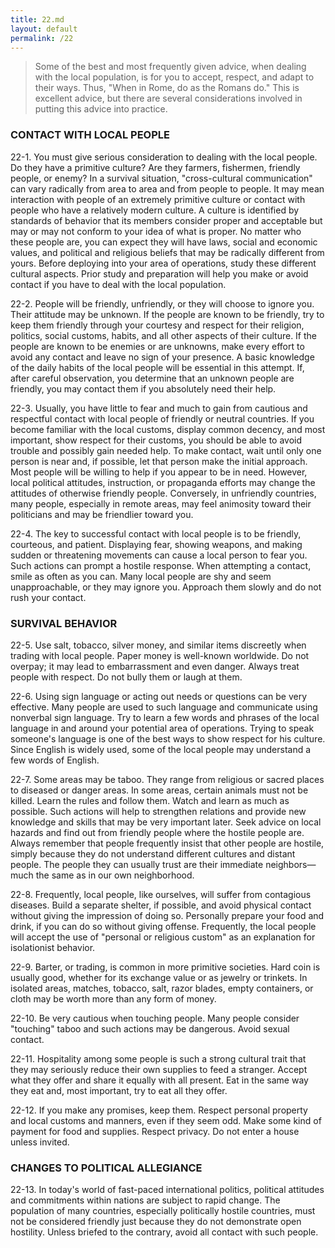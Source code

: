 ```yaml
---
title: 22.md
layout: default
permalink: /22
---
```

> Some of the best and most frequently given advice, when dealing with the local population, is for you to accept, respect, and adapt to their ways. Thus, "When in Rome, do as the Romans do." This is excellent advice, but there are several considerations involved in putting this advice into practice.

### CONTACT WITH LOCAL PEOPLE

22-1\. You must give serious consideration to dealing with the local people. Do they have a primitive culture? Are they farmers, fishermen, friendly people, or enemy? In a survival situation, "cross-cultural communication" can vary radically from area to area and from people to people. It may mean interaction with people of an extremely primitive culture or contact with people who have a relatively modern culture. A culture is identified by standards of behavior that its members consider proper and acceptable but may or may not conform to your idea of what is proper. No matter who these people are, you can expect they will have laws, social and economic values, and political and religious beliefs that may be radically different from yours. Before deploying into your area of operations, study these different cultural aspects. Prior study and preparation will help you make or avoid contact if you have to deal with the local population.

22-2\. People will be friendly, unfriendly, or they will choose to ignore you. Their attitude may be unknown. If the people are known to be friendly, try to keep them friendly through your courtesy and respect for their religion, politics, social customs, habits, and all other aspects of their culture. If the people are known to be enemies or are unknowns, make every effort to avoid any contact and leave no sign of your presence. A basic knowledge of the daily habits of the local people will be essential in this attempt. If, after careful observation, you determine that an unknown people are friendly, you may contact them if you absolutely need their help.

22-3\. Usually, you have little to fear and much to gain from cautious and respectful contact with local people of friendly or neutral countries. If you become familiar with the local customs, display common decency, and most important, show respect for their customs, you should be able to avoid trouble and possibly gain needed help. To make contact, wait until only one person is near and, if possible, let that person make the initial approach. Most people will be willing to help if you appear to be in need. However, local political attitudes, instruction, or propaganda efforts may change the attitudes of otherwise friendly people. Conversely, in unfriendly countries, many people, especially in remote areas, may feel animosity toward their politicians and may be friendlier toward you.

22-4\. The key to successful contact with local people is to be friendly, courteous, and patient. Displaying fear, showing weapons, and making sudden or threatening movements can cause a local person to fear you. Such actions can prompt a hostile response. When attempting a contact, smile as often as you can. Many local people are shy and seem unapproachable, or they may ignore you. Approach them slowly and do not rush your contact.

### SURVIVAL BEHAVIOR

22-5\. Use salt, tobacco, silver money, and similar items discreetly when trading with local people. Paper money is well-known worldwide. Do not overpay; it may lead to embarrassment and even danger. Always treat people with respect. Do not bully them or laugh at them.

22-6\. Using sign language or acting out needs or questions can be very effective. Many people are used to such language and communicate using nonverbal sign language. Try to learn a few words and phrases of the local language in and around your potential area of operations. Trying to speak someone's language is one of the best ways to show respect for his culture. Since English is widely used, some of the local people may understand a few words of English.

22-7\. Some areas may be taboo. They range from religious or sacred places to diseased or danger areas. In some areas, certain animals must not be killed. Learn the rules and follow them. Watch and learn as much as possible. Such actions will help to strengthen relations and provide new knowledge and skills that may be very important later. Seek advice on local hazards and find out from friendly people where the hostile people are. Always remember that people frequently insist that other people are hostile, simply because they do not understand different cultures and distant people. The people they can usually trust are their immediate neighbors—much the same as in our own neighborhood.

22-8\. Frequently, local people, like ourselves, will suffer from contagious diseases. Build a separate shelter, if possible, and avoid physical contact without giving the impression of doing so. Personally prepare your food and drink, if you can do so without giving offense. Frequently, the local people will accept the use of "personal or religious custom" as an explanation for isolationist behavior.

22-9\. Barter, or trading, is common in more primitive societies. Hard coin is usually good, whether for its exchange value or as jewelry or trinkets. In isolated areas, matches, tobacco, salt, razor blades, empty containers, or cloth may be worth more than any form of money.

22-10\. Be very cautious when touching people. Many people consider "touching" taboo and such actions may be dangerous. Avoid sexual contact.

22-11\. Hospitality among some people is such a strong cultural trait that they may seriously reduce their own supplies to feed a stranger. Accept what they offer and share it equally with all present. Eat in the same way they eat and, most important, try to eat all they offer.

22-12\. If you make any promises, keep them. Respect personal property and local customs and manners, even if they seem odd. Make some kind of payment for food and supplies. Respect privacy. Do not enter a house unless invited.

### CHANGES TO POLITICAL ALLEGIANCE

22-13\. In today's world of fast-paced international politics, political attitudes and commitments within nations are subject to rapid change. The population of many countries, especially politically hostile countries, must not be considered friendly just because they do not demonstrate open hostility. Unless briefed to the contrary, avoid all contact with such people.
